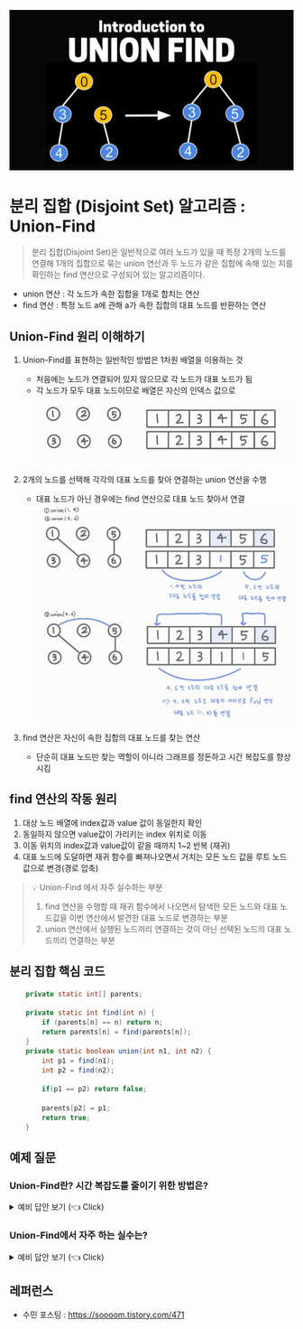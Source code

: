 ![img.png](/img/분리%20집합%20알고리즘/img.png)
# 분리 집합 (Disjoint Set) 알고리즘 : Union-Find

> 분리 집합(Disjoint Set)은 일반적으로 여러 노드가 있을 때 특정 2개의 노드를 연결해 1개의 집합으로 묶는 union 연산과 두 노드가 같은 집합에 속해 있는 지를 확인하는 find 연산으로 구성되어 있는 알고리즘이다.

- union 연산 : 각 노드가 속한 집합을 1개로 합치는 연산
- find 연산 : 특정 노드 a에 관해 a가 속한 집합의 대표 노드를 반환하는 연산

## Union-Find 원리 이해하기

1. Union-Find를 표현하는 일반적인 방법은 1차원 배열을 이용하는 것
   - 처음에는 노드가 연결되어 있지 않으므로 각 노드가 대표 노드가 됨
   - 각 노드가 모두 대표 노드이므로 배열은 자신의 인덱스 값으로
![img_2.png](/img/분리%20집합%20알고리즘/img_2.png)

2. 2개의 노드를 선택해 각각의 대표 노드를 찾아 연결하는 union 연산을 수행
   - 대표 노드가 아닌 경우에는 find 연산으로 대표 노드 찾아서 연결
![img_3.png](/img/분리%20집합%20알고리즘/img_3.png)

3. find 연산은 자신이 속한 집합의 대표 노드를 찾는 연산
   - 단순히 대표 노드만 찾는 역할이 아니라 그래프를 정돈하고 시간 복잡도를 향상 시킴

##  find 연산의 작동 원리
1. 대상 노드 배열에 index값과 value 값이 동일한지 확인
2. 동일하지 않으면 value값이 가리키는 index 위치로 이동
3. 이동 위치의 index값과 value값이 같을 때까지 1~2 반복 (재귀)
4. 대표 노드에 도달하면 재귀 함수를 빠져나오면서 거치는 모든 노드 값을 루트 노드 값으로 변경(경로 압축)

 > 💡 Union-Find 에서 자주 실수하는 부분
> 1. find 연산을 수행할 때 재귀 함수에서 나오면서 탐색한 모든 노드와 대표 노드값을 이번 연산에서 발견한 대표 노드로 변경하는 부분
> 2. union 연산에서 실행된 노드끼리 연결하는 것이 아닌 선택된 노드의 대표 노드끼리 연결하는 부분
   
## 분리 집합 핵심 코드
```java
    private static int[] parents;

    private static int find(int n) {
        if (parents[n] == n) return n;
        return parents[n] = find(parents[n]);
    }
    private static boolean union(int n1, int n2) {
        int p1 = find(n1);
        int p2 = find(n2);

        if(p1 == p2) return false;

        parents[p2] = p1;
        return true;
    }
```
## 예제 질문
### Union-Find란? 시간 복잡도를 줄이기 위한 방법은?

<details>
   <summary> 예비 답안 보기 (👈 Click)</summary>
<br />

Union-Find 알고리즘은 노드 집합을 관리하는 알고리즘으로, union과 find 연산을 통해 노드들이 같은 집합에 속하는지 여부를 효율적으로 판단합니다.  
시간 복잡도를 줄이기 위한 방법으로는 경로 압축(path compression)을 사용하여 트리의 높이를 줄이는 것이 있습니다.  
경로 압축을 통해 각 노드는 바로 루트 노드를 가리키게 되어 이후 연산에서 성능이 향상됩니다.


</details>

### Union-Find에서 자주 하는 실수는?

<details>
   <summary> 예비 답안 보기 (👈 Click)</summary>
<br />

1. find 연산 수행 시, 경로 압축을 하지 않아 트리의 높이가 높아지는 문제
2. union 연산 시, 선택된 노드가 아닌 노드의 대표 노드를 연결하지 않는 문제

이 두 가지를 정확히 이해하고 구현해야 Union-Find 알고리즘의 시간 복잡도를 최적화할 수 있습니다.

</details>


## 레퍼런스
- 수민 포스팅 : https://soooom.tistory.com/471